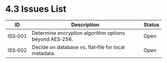 # 4.3 Issues List

| ID | Description | Status |
| --- | --- | --- |
| ISS‑001 | Determine encryption algorithm options beyond AES‑256. | Open |
| ISS‑002 | Decide on database vs. flat‑file for local metadata. | Open |